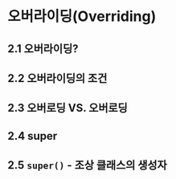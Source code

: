 # 오버라이딩(Overriding)

## 2.1 오버라이딩?

## 2.2 오버라이딩의 조건

## 2.3 오버로딩 VS. 오버로딩

## 2.4 super

## 2.5 `super()` - 조상 클래스의 생성자
